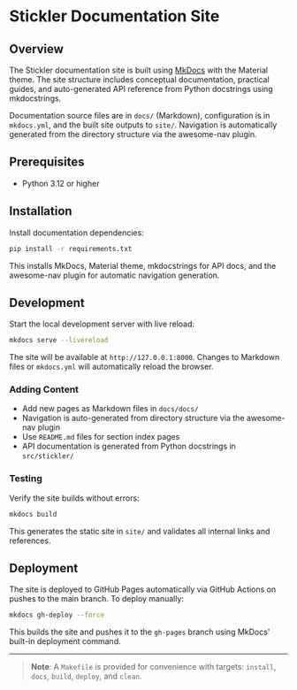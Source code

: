 # Stickler Documentation Site

## Overview

The Stickler documentation site is built using [MkDocs](https://www.mkdocs.org/) with the Material theme. The site structure includes conceptual documentation, practical guides, and auto-generated API reference from Python docstrings using mkdocstrings.

Documentation source files are in `docs/` (Markdown), configuration is in `mkdocs.yml`, and the built site outputs to `site/`. Navigation is automatically generated from the directory structure via the awesome-nav plugin.

## Prerequisites

- Python 3.12 or higher

## Installation

Install documentation dependencies:

```bash
pip install -r requirements.txt
```

This installs MkDocs, Material theme, mkdocstrings for API docs, and the awesome-nav plugin for automatic navigation generation.

## Development

Start the local development server with live reload:

```bash
mkdocs serve --livereload
```

The site will be available at `http://127.0.0.1:8000`. Changes to Markdown files or `mkdocs.yml` will automatically reload the browser.

### Adding Content

- Add new pages as Markdown files in `docs/docs/`
- Navigation is auto-generated from directory structure via the awesome-nav plugin
- Use `README.md` files for section index pages
- API documentation is generated from Python docstrings in `src/stickler/`

### Testing

Verify the site builds without errors:

```bash
mkdocs build
```

This generates the static site in `site/` and validates all internal links and references.

## Deployment

The site is deployed to GitHub Pages automatically via GitHub Actions on pushes to the main branch. To deploy manually:

```bash
mkdocs gh-deploy --force
```

This builds the site and pushes it to the `gh-pages` branch using MkDocs' built-in deployment command.

---

> **Note**: A `Makefile` is provided for convenience with targets: `install`, `docs`, `build`, `deploy`, and `clean`.